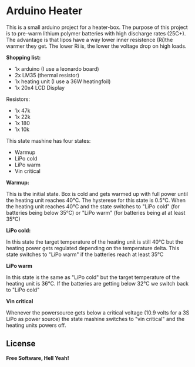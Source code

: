 # Arduino Heater

This is a small arduino project for a heater-box. 
The purpose of this project is to pre-warm lithium polymer batteries with high discharge rates (25C+). The advantage is that lipos have a way lower inner resistence (Ri)the warmer they get. The lower Ri is, the lower the voltage drop on high loads.

**Shopping list:**


  - 1x arduino (I use a leonardo board)
  - 2x LM35 (thermal resistor)
  - 1x heating unit (I use a 36W heatingfoil)
  - 1x 20x4 LCD Display


Resistors:


  - 1x 47k
  - 1x 22k
  - 1x 180
  - 1x 10k


This state mashine has four states:

  - Warmup
  - LiPo cold
  - LiPo warm
  - Vin critical

**Warmup:**

This is the initial state. Box is cold and gets warmed up with full power until the heating unit reaches 40°C. The hysterese for this state is 0.5°C. When the heating unit reaches 40°C and the state switches to "LiPo cold" (for batteries being below 35°C) or "LiPo warm" (for batteries being at at least 35°C)

**LiPo cold:**

In this state the target temperature of the heating unit is still 40°C but the heating power gets regulated depending on the temperature delta. This state switches to "LiPo warm" if the batteries reach at least 35°C

**LiPo warm**

In this state is the same as "LiPo cold" but the target temperature of the heating unit is 36°C. If the batteries are getting below 32°C we switch back to "LiPo cold"

**Vin critical**

Whenever the powersource gets below a critical voltage (10.9 volts for a 3S LiPo as power source) the state mashine switches to "vin critical" and the heating units powers off.



License
----

**Free Software, Hell Yeah!**
